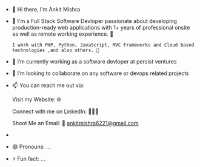 - 👋 Hi there, I’m Ankit Mishra
- 👀 I'm a Full Stack Software Devloper passionate about developing production-ready web applications with 1+ years of professional onsite as well as remote working experience. 🎯

      I work with PHP, Python, JavaScript, MVC Frameworks and Cloud based technologies ,and also others. 🚀

- 🌱 I’m currently working as a software devloper at persist ventures
- 💞️ I’m looking to collaborate on any software or devops related projects
- 📫 You can reach me out via:
  
    Visit my Website: 🌐
  
    Connect with me on LinkedIn: 👨🏻‍💻  
  
    Shoot Me an Email: 💌   ankitmishra6221@gmail.com
-   
- 😄 Pronouns: ...
- ⚡ Fun fact: ...

<!---
ankitmishra42/ankitmishra42 is a ✨ special ✨ repository because its `README.md` (this file) appears on your GitHub profile.
You can click the Preview link to take a look at your changes.
--->



